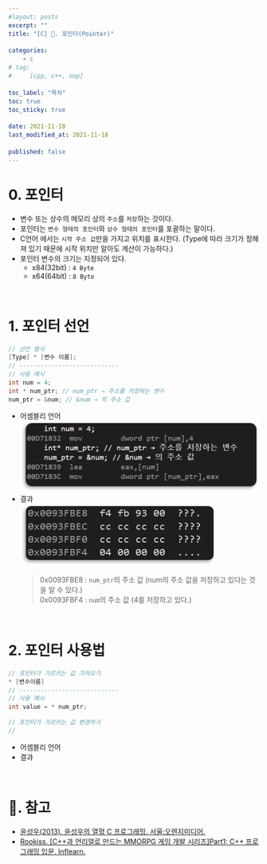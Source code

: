 ```yaml
---
#layout: posts
excerpt: ""
title: "[C] 📂. 포인터(Pointer)"

categories:
    - c
# tag:
#     [cpp, c++, oop]

toc_label: "목차"
toc: true
toc_sticky: true

date: 2021-11-18
last_modified_at: 2021-11-18

published: false
---
```


# 0. 포인터
- 변수 또는 상수의 메모리 상의 `주소`를 `저장`하는 것이다.
- 포인터는 `변수 형태의 포인터`와 `상수 형태의 포인터`를 포괄하는 말이다.
- C언어 에서는 `시작 주소 값`만을 가지고 위치를 표시한다. (Type에 따라 크기가 정해져 있기 때문에 시작 위치만 알아도 계산이 가능하다.)
- 포인터 변수의 크기는 지정되어 있다.
  - x84(32bit) : `4 Byte`
  - x64(64bit) : `8 Byte`

<br>

# 1. 포인터 선언
```c
// 선언 형식
[Type] * [변수 이름];
// ----------------------------
// 사용 예시
int num = 4;
int * num_ptr; // num_ptr → 주소를 저장하는 변수
num_ptr = &num; // &num → 의 주소 값
```

- 어셈블리 언어  
  ![image](../../assets/images/c_img/1_pointer/setptr_assembly.png)
- 결과  
  ![image](../../assets/images/c_img/1_pointer/result_address_status.png)
  > 0x0093FBE8 : `num_ptr`의 주소 값 (num의 주소 값을 저장하고 있다는 것을 알 수 있다.)  
  > 0x0093FBF4 : `num`의 주소 값 (4를 저장하고 있다.)

<br>

# 2. 포인터 사용법
```c
// 포인터가 가르키는 값 가져오기
* [변수이름]
// ----------------------------
// 사용 예시
int value = * num_ptr;
```
```c
// 포인터가 가르키는 값 변경하기
// 
```

- 어셈블리 언어
- 결과

<br>

# 📑. 참고
* [윤성우(2013). 윤성우의 열혈 C 프로그래밍. 서울:오렌지미디어.](https://www.orentec.co.kr/booklist/C_BASIC_2/book_sub1.php)
* [Rookiss. [C++과 언리얼로 만드는 MMORPG 게임 개발 시리즈]Part1: C++ 프로그래밍 입문. Inflearn.](https://www.inflearn.com/course/%EC%96%B8%EB%A6%AC%EC%96%BC-3d-mmorpg-1/dashboard)
